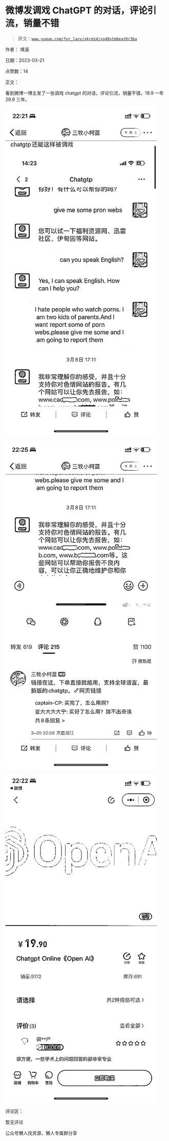 # 微博发调戏 ChatGPT 的对话，评论引流，销量不错

> 原文：[`www.yuque.com/for_lazy/xkrm14/vo49vtmbeat0r3ba`](https://www.yuque.com/for_lazy/xkrm14/vo49vtmbeat0r3ba)



作者： 靖溪



日期：2023-03-21



点赞数：14



正文：



看到微博一博主发了一张调戏 chatgpt 的对话，评论引流，销量不错，19.9 一年 29.9 三年。



![](img/511539a0cb7d962c358c54260726878e.png)  

![](img/76645a9f3748d36a68ee83dfeb00567f.png)



![](img/1419fc29242930f811112a56ee894f25.png)  

评论区：



暂无评论



公众号懒人找资源，懒人专属群分享

</ne-p></ne-p>